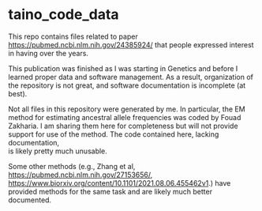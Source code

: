 # taino_code_data
This repo contains files related to paper https://pubmed.ncbi.nlm.nih.gov/24385924/ that people expressed interest in having over the years.

This publication was finished as I was starting in Genetics and before I learned proper data and software management. As a result, organization of the repository 
is not great, and software documentation is incomplete (at best). 

Not all files in this repository were generated by me. In particular, the EM method for estimating ancestral allele frequencies was coded by Fouad Zakharia. 
I am sharing them here for completeness but will not provide support for use of the method. The code contained here, lacking documentation,  
is likely pretty much unusable. 

Some other methods (e.g., Zhang et al, https://pubmed.ncbi.nlm.nih.gov/27153656/, https://www.biorxiv.org/content/10.1101/2021.08.06.455462v1.) 
have provided methods for the same task and are likely much better documented. 

